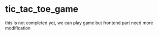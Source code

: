 # tic_tac_toe_game
this is not completed yet, we can play game but
frontend part need more modification
